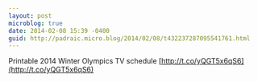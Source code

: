 ```yaml
---
layout: post
microblog: true
date: 2014-02-08 15:39 -0400
guid: http://padraic.micro.blog/2014/02/08/t432237287095541761.html
---
```

Printable 2014 Winter Olympics TV schedule [http://t.co/yQGT5x6qS6](http://t.co/yQGT5x6qS6)
